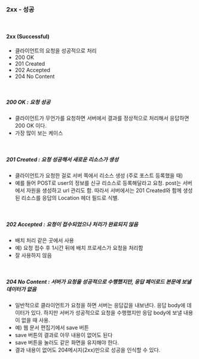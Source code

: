 ### 2xx - 성공

<br />

#### 2xx (Successful)

- 클라이언트의 요청을 성공적으로 처리
- 200 OK
- 201 Created
- 202 Accepted
- 204 No Content

<br>

##### 200 OK : 요청 성공

- 클라이언트가 무언가를 요청하면 서버에서 결과를 정상적으로 처리해서 응답하면 200 OK 이다.
- 가장 많이 보는 케이스

<br>

##### 201 Created : 요청 성공해서 새로운 리소스가 생성

- 클라이언트가 요청한 걸로 서버 쪽에서 리소스 생성 (주로 포스트 등록했을 때)
- 예를 들어 POST로 user의 정보를 신규 리소스로 등록해달라고 요청. post는 서버에서 자원을 생성하고 url 관리도 함. 따라서 서버에서는 201 Created와 함께 생성된 리소스를 응답의 Location 헤더 필드로 식별.

<br>

##### 202 Accepted : 요청이 접수되었으나 처리가 완료되지 않음

- 배치 처리 같은 곳에서 사용
- 예) 요청 접수 후 1시간 뒤에 배치 프로세스가 요청을 처리함
- 잘 사용하지 않음

<br>

##### 204 No Content : 서버가 요청을 성공적으로 수행했지만, 응답 페이로드 본문에 보낼 데이터가 없음

- 일반적으로 클라이언트가 요청을 하면 서버는 응답값을 내보낸다. 응답 body에 데이터가 있다. 하지만 서버가 성공적으로 요청을 수행했지만 응답 body에 보낼 내용이 없을 때 사용.
- 예) 웹 문서 편집기에서 save 버튼
- save 버튼의 결과로 아무 내용이 없어도 된다
- save 버튼을 눌러도 같은 화면을 유지해야 한다.
- 결과 내용이 없어도 204메시지(2xx)만으로 성공을 인식할 수 있다.
